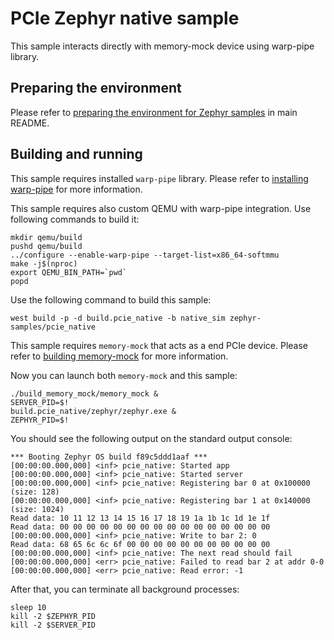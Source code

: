 # PCIe Zephyr native sample

This sample interacts directly with memory-mock device using warp-pipe library.

## Preparing the environment

Please refer to [preparing the environment for Zephyr samples](../../README.md#preparing-the-environment-for-zephyr-samples) in main README.

## Building and running

This sample requires installed `warp-pipe` library.
Please refer to [installing warp-pipe](../../README.md#building-and-installing-warp-pipe) for more information.

This sample requires also custom QEMU with warp-pipe integration. Use following commands to build it:
<!-- name="pcie-qemu-build" -->
```
mkdir qemu/build
pushd qemu/build
../configure --enable-warp-pipe --target-list=x86_64-softmmu
make -j$(nproc)
export QEMU_BIN_PATH=`pwd`
popd
```

Use the following command to build this sample:
<!-- name="pcie-native-build" -->
```
west build -p -d build.pcie_native -b native_sim zephyr-samples/pcie_native
```

This sample requires `memory-mock` that acts as a end PCIe device.
Please refer to [building memory-mock](../../README.md#building-memory-mock) for more information.

Now you can launch both `memory-mock` and this sample:
<!-- name="pcie-native-run" -->
```
./build_memory_mock/memory_mock &
SERVER_PID=$!
build.pcie_native/zephyr/zephyr.exe &
ZEPHYR_PID=$!
```

You should see the following output on the standard output console:
```
*** Booting Zephyr OS build f89c5ddd1aaf ***
[00:00:00.000,000] <inf> pcie_native: Started app
[00:00:00.000,000] <inf> pcie_native: Started server
[00:00:00.000,000] <inf> pcie_native: Registering bar 0 at 0x100000 (size: 128)
[00:00:00.000,000] <inf> pcie_native: Registering bar 1 at 0x140000 (size: 1024)
Read data: 10 11 12 13 14 15 16 17 18 19 1a 1b 1c 1d 1e 1f
Read data: 00 00 00 00 00 00 00 00 00 00 00 00 00 00 00 00
[00:00:00.000,000] <inf> pcie_native: Write to bar 2: 0
Read data: 68 65 6c 6c 6f 00 00 00 00 00 00 00 00 00 00 00
[00:00:00.000,000] <inf> pcie_native: The next read should fail
[00:00:00.000,000] <err> pcie_native: Failed to read bar 2 at addr 0-0
[00:00:00.000,000] <err> pcie_native: Read error: -1
```

After that, you can terminate all background processes:
<!-- name="pcie-native-teardown" -->
```
sleep 10
kill -2 $ZEPHYR_PID
kill -2 $SERVER_PID
```
